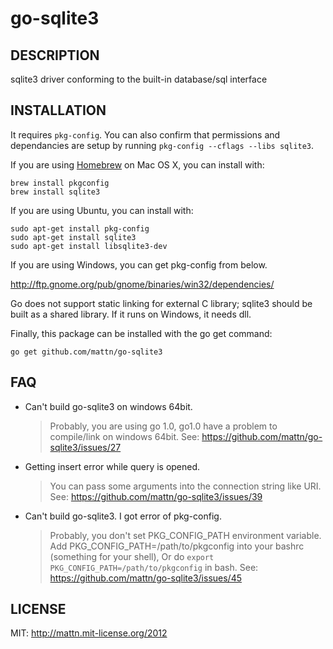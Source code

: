 go-sqlite3
==========

DESCRIPTION
-----------

sqlite3 driver conforming to the built-in database/sql interface

INSTALLATION
------------

It requires `pkg-config`.  You can also confirm that permissions and dependancies are setup by running `pkg-config --cflags --libs sqlite3`.

If you are using [Homebrew](http://mxcl.github.com/homebrew/) on Mac OS X, you can install with:

    brew install pkgconfig
    brew install sqlite3
     
If you are using Ubuntu, you can install with:

    sudo apt-get install pkg-config
	sudo apt-get install sqlite3  
	sudo apt-get install libsqlite3-dev 
	
If you are using Windows, you can get pkg-config from below.

http://ftp.gnome.org/pub/gnome/binaries/win32/dependencies/

Go does not support static linking for external C library; sqlite3 should be built as a shared library. If it runs on Windows, it needs dll.

Finally, this package can be installed with the go get command:

    go get github.com/mattn/go-sqlite3

FAQ
---

* Can't build go-sqlite3 on windows 64bit.

    > Probably, you are using go 1.0, go1.0 have a problem to compile/link on windows 64bit. 
    > See: https://github.com/mattn/go-sqlite3/issues/27

* Getting insert error while query is opened.

    > You can pass some arguments into the connection string like URI.
    > See: https://github.com/mattn/go-sqlite3/issues/39

* Can't build go-sqlite3. I got error of pkg-config.

    > Probably, you don't set PKG_CONFIG_PATH environment variable.
    > Add PKG_CONFIG_PATH=/path/to/pkgconfig into your bashrc (something for
	> your shell), Or do `export PKG_CONFIG_PATH=/path/to/pkgconfig` in bash.
    > See: https://github.com/mattn/go-sqlite3/issues/45

LICENSE
-------

MIT: http://mattn.mit-license.org/2012
